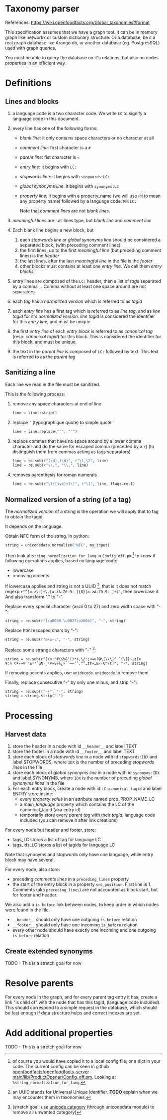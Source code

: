 # Taxonomy parser

References: https://wiki.openfoodfacts.org/Global_taxonomies#format

This specification assumes that we have a graph tool.
It can be in memory graph like networkx or custom dictionary structure.
Or a database, be it a real graph database like Arango db, or another database (eg. PostgresSQL) used with graph queries.

You must be able to query the database on it's relations, but also on nodes properties in an efficient way.

# Definitions

## Lines and blocks

1. a language code is a two character code. We write `LC` to signify a language code in this document.
1. every line has one of the following forms:
   - _blank line_: it only contains space characters or no character at all
   - _comment line_: first character is a `#`
   - _parent line_: fist character is `<`
   - _entry line_: it begins with `LC:`
   - _stopwords line_: it begins with `stopwords:LC:`
   - _global synonyms line_: it begins with `synonyms:LC`
   - _property line_: it begins with a property_name
     (we will use `PN` to mean any property name)
     followed by a language code: `PN:LC:`

     Note that _comment lines_ are not _blank lines_.

1. _meaningful lines_ are : all lines type,
   but _blank line_ and _comment line_
1. Each blank line begins a new block, but
   1. each _stopwords line_ or _global synonyms line_
      should be considered a separated block,
      (with preceding comment lines)
   1. the first lines, up to the first _meaningful line_
      (but preceding comment lines) is the _header_
   1. the last lines, after the last _meaningful line_ in the file
      is the _footer_
   1. other blocks must contains at least one _entry line_.
      We call them _entry blocks_
1. entry lines are composed of the `LC:` header,
   then a list of _tags_ separated by a comma `,`.
   Comma without at least one space around are not separators.
1. each _tag_ has a _normalized version_ which is referred to as _tagid_
1. each _entry line_ has a first tag which is referred to as _line tag_,
   and as _line tagid_ for it's _normalized version_.
   _line tagid_ is considered the identifier for this _entry line_,
   and must be unique.
1. the first _entry line_ of each _entry block_
   is referred to as _canonical tag_ (resp. _canonical tagid_)
   for this block.
   This is considered the identifier for this block, and must be unique.
1. the text in the _parent line_ is composed of `LC:` followed by text.
   This text is referred to as the _parent tag_

## Sanitizing a line

Each line we read in the file must be sanitized.

This is the following process:

1. remove any space characters at end of line
   ```python
   line = line.rstrip()
   ```
1. replace `’` (typographique quote) to simple quote `'`
   ```python
   line = line.replace("’", "'")
   ```
1. replace commas that have no space around by a lower comma character
   and do the same for escaped comma (preceded by a `\`)
   (to distinguish them from commas acting as tags separators)
   ```python
   line = re.sub(r"(\d),(\d)", r"\1‚\2", line)
   line = re.sub(r"\\,", "\\‚", line)
   ```
1. removes parenthesis for roman numerals
   ```python
   line = re.sub(r"\(([ivx]+)\)", r"\1", line, flags=re.I)
   ```

## Normalized version of a string (of a tag)

The _normalized version_ of a string is the operation
we will apply that to tag to obtain the tagid.

It depends on the language.

Obtain NFC form of the string. In python:

```python
string = unicodedata.normalize("NFC", my_input)
```

Then look at `string_normalization_for_lang` in `Config_off.pm` [^string_config]
to know if following operations applies, based on language code:

- lowercase
- removing accents

If lowercase applies and string is not a UUID [^uuid], that is it does not match regexp `r"^[a-z\-]+\.[a-zA-Z0-9-_]{8}[a-zA-Z0-9-_]+$"`,
then lowercase it. And also transform "." to "-".

Replace every special character (ascii 0 to 27) and zero width space with "-":

```python
string = re.sub(r"[\u0000-\u0027\u200b]", "-", string)
```

Replace html escaped chars by "-":

```python
string = re.sub(r"&\w+;", "-", string)
```

Replace some strange characters with "-" [^stretch_weird_chars]:

```
string = re.sub(r"[\s!"#\$%&'()*+,\/:;<=>?@\[\\\]^_`{\|}~¡¢£¤¥¦§¨©ª«¬®¯°±²³´µ¶·¸¹º»¼½¾¿×ˆ˜–—‘’‚“”„†‡•…‰‹›€™\t]", "-", string)
```

If removing accents applies, use `unidecode.unidecode` to remove them.

Finally, replace consecutive "-" by only one minus, and strip "-":

```python
string = re.sub(r"-+", "-", string)
string = string.strip("-")
```

[^uuid]:
    an UUID stands for Universal Unique Identifier.
    **TODO** explain when we may encounter them in taxonomies.

[^string_config]:
    of course you would have copied it to a local config file, or a dict in your code.
    The current config can be seen in github [openfoodfacts/openfoodfacts-server main/lib/ProductOpener/Config_off.pm](https://github.com/openfoodfacts/openfoodfacts-server/blob/main/lib/ProductOpener/Config_off.pm).
    Looking at `%string_normalization_for_lang`.

[^stretch_weird_chars]: (stretch goal: use [unicode category](https://www.compart.com/en/unicode/category) (through unicodedata module) to remove all unwanted category)

# Processing

## Harvest data

1. store the header in a node with id `__header__` and label TEXT
1. store the footer in a node with id `__footer__` and label TEXT
1. store each block of _stopwords line_ in a node with id `stopwords:IDX`
   and label STOPWORDS,
   where `IDX` is the number of preceding _stopwords lines_ in the file
1. store each block of _global synonyms line_
   in a node with id `synonyms:IDX`
   and label SYNONYMS,
   where `IDX` is the number of preceding _global synonyms lines_
   in the file
1. For each entry block, create a node with id `LC:canonical_tagid`
   and label ENTRY
   store inside:
   - every _property value_ in an attribute named prop_PROP_NAME_LC
   - a _main_language_ property which contains the LC of the canonical_tagid (aka entry id)
   - temporarily store every _parent tag_ with their _tagid_,
     language code included (you can remove it after link creations)

For every node but header and footer, store:

- tags_LC stores a list of tag for language LC
- tags_ids_LC stores a list of tagids for language LC

Note that synonyms and stopwords only have one language, while entry block may have several.

For every node, also store:

- preceding _comments lines_ in a `preceding_lines` property
- the start of the entry block in a property `src_position`. First line is 1.
  Comments (aka `preceding_lines`) are not accounted as block start, but for footer and header.

We also add a `is_before` link between nodes, to keep order in which nodes were found in the file.

- `__header__` should only have one outgoing `is_before` relation
- `__footer__` should only have one incoming `is_before` relation
- every other node should have exactly one incoming and one outgoing `is_before` relation

## Create extended synonyms

TODO - This is a stretch goal for now

# Resolve parents

For every node in the graph, and for every parent tag entry it has,
create a link "is child of" with the node that has this tagid, (language code included).
This should correspond to a simple request in the database, which should be fast enough if data structure helps and correct indexes are set.

# Add additional properties

TODO - This is a stretch goal for now
